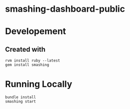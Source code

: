 # smashing-dashboard-public


# Developement

## Created with

    rvm install ruby --latest
    gem install smashing


# Running Locally

    bundle install
    smashing start


